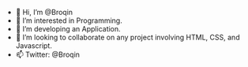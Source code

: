 - 👋 Hi, I’m @Broqin
- 👀 I’m interested in Programming.
- 🌱 I’m developing an Application.
- 💞️ I’m looking to collaborate on any project involving HTML, CSS, and Javascript.
- 📫 Twitter: @Broqin

<!---
Broqin/Broqin is a ✨ special ✨ repository because its `README.md` (this file) appears on your GitHub profile.
You can click the Preview link to take a look at your changes.
--->

